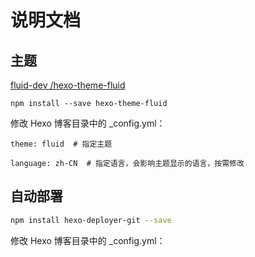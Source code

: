 # 说明文档

## 主题

[ fluid-dev /hexo-theme-fluid](https://github.com/fluid-dev/hexo-theme-fluid)


```
npm install --save hexo-theme-fluid
```

修改 Hexo 博客目录中的 _config.yml：

```
theme: fluid  # 指定主题

language: zh-CN  # 指定语言，会影响主题显示的语言，按需修改
```

## 自动部署

```bash
npm install hexo-deployer-git --save
```

修改 Hexo 博客目录中的 _config.yml：
